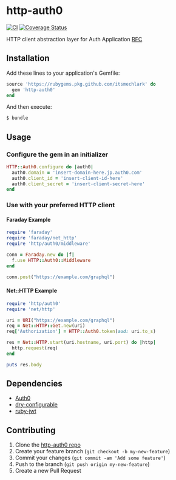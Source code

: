 # http-auth0

[![CI](https://github.com/itsmechlark/http-auth0/actions/workflows/release.yml/badge.svg)](https://github.com/itsmechlark/http-auth0/actions/workflows/release.yml)
[![Coverage Status](https://coveralls.io/repos/github/itsmechlark/http-auth0/badge.svg?branch=main)](https://coveralls.io/github/itsmechlark/http-auth0?branch=main)


HTTP client abstraction layer for Auth Application [RFC](https://github.com/itsmechlark/rfcs/pull/2)

## Installation

Add these lines to your application's Gemfile:

```ruby
source 'https://rubygems.pkg.github.com/itsmechlark' do
  gem 'http-auth0'
end
```

And then execute:
```bash
$ bundle
```

## Usage

### Configure the gem in an initializer

```ruby
HTTP::Auth0.configure do |auth0|
  auth0.domain = 'insert-domain-here.jp.auth0.com'
  auth0.client_id = 'insert-client-id-here'
  auth0.client_secret = 'insert-client-secret-here'
end
```

### Use with your preferred HTTP client
#### Faraday Example

```ruby
require 'faraday'
require 'faraday/net_http'
require 'http/auth0/middleware'

conn = Faraday.new do |f|
  f.use HTTP::Auth0::Middleware
end

conn.post("https://example.com/graphql")
```

#### Net::HTTP Example

```ruby
require 'http/auth0'
require 'net/http'    

uri = URI("https://example.com/graphql")
req = Net::HTTP::Get.new(uri)
req['Authorization'] = HTTP::Auth0.token(aud: uri.to_s)

res = Net::HTTP.start(uri.hostname, uri.port) do |http|
  http.request(req)
end

puts res.body
```

## Dependencies

- [Auth0](https://auth0.com/)
- [dry-configurable](https://github.com/dry-rb/dry-configurable)
- [ruby-jwt](https://github.com/jwt/ruby-jwt)

## Contributing

1. Clone the [http-auth0 repo](https://github.com/itsmechlark/http-auth0)
2. Create your feature branch (`git checkout -b my-new-feature`)
3. Commit your changes (`git commit -am 'Add some feature'`)
4. Push to the branch (`git push origin my-new-feature`)
5. Create a new Pull Request
